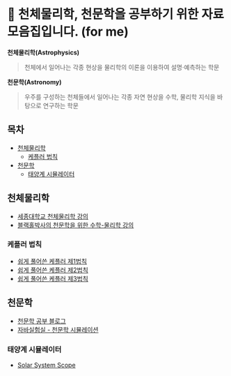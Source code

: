 # 🔭 천체물리학, 천문학을 공부하기 위한 자료 모음집입니다. (for me)

**천체물리학(Astrophysics)**
> 천체에서 일어나는 각종 현상을 물리학의 이론을 이용하여 설명·예측하는 학문

**천문학(Astronomy)**
> 우주를 구성하는 천체들에서 일어나는 각종 자연 현상을 수학, 물리학 지식을 바탕으로 연구하는 학문


## 목차
- [천체물리학](#천체물리학)
  - [케플러 법칙](#케플러-법칙)
- [천문학](#천문학)
  - [태양계 시뮬레이터](#태양계-시뮬레이터)

## 천체물리학
- [세종대학교 천체물리학 강의](http://www.kocw.net/home/cview.do?mty=p&kemId=1358421)
- [블랙홀박사의 천문학을 위한 수학-물리학 강의](https://www.youtube.com/watch?v=4J9Cm9niWNI)

### 케플러 법칙
- [쉽게 풀어쓴 케플러 제1법칙](https://blog.naver.com/a4gkyum/220782654784)
- [쉽게 풀어쓴 케플러 제2법칙](https://blog.naver.com/a4gkyum/220783396140)
- [쉽게 풀어쓴 케플러 제3법칙](https://blog.naver.com/a4gkyum/220798867585)

## 천문학
- [천문학 공부 블로그](https://m.blog.naver.com/PostList.naver?blogId=hongju3498&categoryNo=44&logCode=0)
- [자바실험실 - 천문학 시뮬레이션](https://javalab.org/category/astronomy/)

### 태양계 시뮬레이터
- [Solar System Scope](https://www.solarsystemscope.com/)
